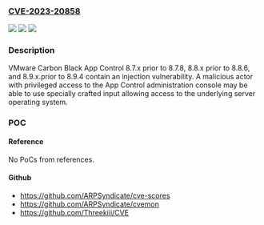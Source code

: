 ### [CVE-2023-20858](https://cve.mitre.org/cgi-bin/cvename.cgi?name=CVE-2023-20858)
![](https://img.shields.io/static/v1?label=Product&message=VMware%20Carbon%20Black%20App%20Control&color=blue)
![](https://img.shields.io/static/v1?label=Version&message=VMware%20Carbon%20Black%20App%20Control%208.7.x%20prior%20to%208.7.8%2C%208.8.x%20prior%20to%208.8.6%2C%20and%208.9.x.prior%20to%208.9.4%20&color=brightgreen)
![](https://img.shields.io/static/v1?label=Vulnerability&message=Injection%20vulnerability&color=brightgreen)

### Description

VMware Carbon Black App Control 8.7.x prior to 8.7.8, 8.8.x prior to 8.8.6, and 8.9.x.prior to 8.9.4 contain an injection vulnerability. A malicious actor with privileged access to the App Control administration console may be able to use specially crafted input allowing access to the underlying server operating system.

### POC

#### Reference
No PoCs from references.

#### Github
- https://github.com/ARPSyndicate/cve-scores
- https://github.com/ARPSyndicate/cvemon
- https://github.com/Threekiii/CVE

